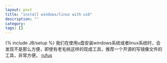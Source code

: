 ```yaml
---
layout: post
title: "install windows/linux with usb"
description: ""
category: 
tags: []
---
```


{% include JB/setup %}
我们在使用u盘安装windows系统或者linux系统时，会发现不是那么方便，即使有老毛桃这样的现成工具，推荐一个开源的写镜像文件的工具，非常方便。
[rufus](https://github.com/pbatard/rufus/)<br/>


